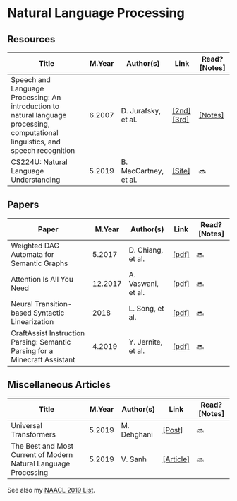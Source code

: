 # Natural Language Processing

## Resources
Title | M.Year | Author(s) | Link | Read? [Notes]
--- | --- | --- | --- | ---
Speech and Language Processing: An introduction to natural language processing, computational linguistics, and speech recognition | 6.2007 | D. Jurafsky, et al. | [[2nd]](http://santini.se/teaching/ml/2014/JurafskyMartinSpeechAndLanguageProcessing2ed_draft%202007.pdf) [[3rd]](https://web.stanford.edu/~jurafsky/slp3/ed3book.pdf) | [[Notes]](https://github.com/Benned-H/Summer2019/tree/master/Speech%20and%20Language%20Processing)
CS224U: Natural Language Understanding | 5.2019 | B. MacCartney, et al. | [[Site]](http://web.stanford.edu/class/cs224u/#) | 🔜

## Papers
Paper | M.Year | Author(s) | Link | Read? [Notes]
--- | --- | --- | --- | ---
Weighted DAG Automata for Semantic Graphs | 5.2017 | D. Chiang, et al. | [[pdf]](https://www.cs.rochester.edu/u/gildea/pubs/chiang-cl18.pdf) | 🔜
Attention Is All You Need | 12.2017 | A. Vaswani, et al. | [[pdf]](https://arxiv.org/pdf/1706.03762.pdf) | 🔜
Neural Transition-based Syntactic Linearization | 2018 | L. Song, et al. | [[pdf]](https://arxiv.org/pdf/1810.09609.pdf) | 🔜
CraftAssist Instruction Parsing: Semantic Parsing for a Minecraft Assistant | 4.2019 | Y. Jernite, et al. | [[pdf]](https://arxiv.org/pdf/1905.01978.pdf) | 🔜

## Miscellaneous Articles
Title | M.Year | Author(s) | Link | Read? [Notes]
--- | --- | --- | --- | ---
Universal Transformers | 5.2019 | M. Dehghani | [[Post]](http://mostafadehghani.com/2019/05/05/universal-transformers/) | 🔜
The Best and Most Current of Modern Natural Language Processing | 5.2019 | V. Sanh | [[Article]](https://medium.com/huggingface/the-best-and-most-current-of-modern-natural-language-processing-5055f409a1d1) | 🔜

See also my [NAACL 2019 List](https://github.com/Benned-H/Reading_List/blob/master/Topics/NAACL_2019.md).

